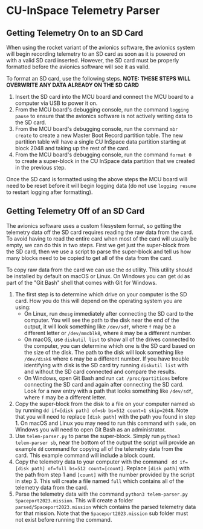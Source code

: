 # CU-InSpace Telemetry Parser

## Getting Telemetry On to an SD Card

When using the rocket variant of the avionics software, the avionics system will begin recording telemetry to an SD card as soon as it is powered on with a valid SD card inserted. However, the SD card must be properly formatted before the avionics software will see it as valid.

To format an SD card, use the following steps. **NOTE: THESE STEPS WILL OVERWRITE ANY DATA ALREADY ON THE SD CARD**

1. Insert the SD card into the MCU board and connect the MCU board to a computer via USB to power it on.
2. From the MCU board's debugging console, run the command `logging pause` to ensure that the avionics software is not actively writing data to the SD card.
3. From the MCU board's debugging console, run the command `mbr create` to create a new Master Boot Record partition table. The new partition table will have a single CU InSpace data partition starting at block 2048 and taking up the rest of the card.
4. From the MCU board's debugging console, run the command `format 0` to create a super-block in the CU InSpace data partition that we created in the previous step.

Once the SD card is formatted using the above steps the MCU board will need to be reset before it will begin logging data (do not use `logging resume` to restart logging after formatting).

## Getting Telemetry Off of an SD Card

The avionics software uses a custom filesystem format, so getting the telemetry data off the SD card requires reading the raw data from the card. To avoid having to read the entire card when most of the card will usually be empty, we can do this in two steps. First we get just the super-block from the SD card, then we use a script to parse the super-block and tell us how many blocks need to be copied to get all of the data from the card.

To copy raw data from the card we can use the `dd` utility. This utility should be installed by default on macOS or Linux. On Windows you can get `dd` as part of the "Git Bash" shell that comes with Git for Windows.

1. The first step is to determine which drive on your computer is the SD card. How you do this will depend on the operating system you are using:
   - On Linux, run `dmesg` immediately after connecting the SD card to the computer. You will see the path to the disk near the end of the output, it will look something like `/dev/sdf`, where `f` may be a different letter or `/dev/mmcblk8`, where `8` may be a different number.
   - On macOS, use `diskutil list` to show all of the drives connected to the computer, you can determine which one is the SD card based on the size of the disk. The path to the disk will look something like `/dev/disk6` where `6` may be a different number. If you have trouble identifying with disk is the SD card try running `diskutil list` with and without the SD card connected and compare the results.
   - On Windows, open Git Bash and run `cat /proc/partitions` before connecting the SD card and again after connecting the SD card. Look for a new entry with a path that looks something like `/dev/sdf`, where `f` may be a different letter.
2. Copy the super-block from the disk to a file on your computer named `sb` by running `dd if=[disk path] of=sb bs=512 count=1 skip=2048`. Note that you will need to replace `[disk path]` with the path you found in step 1. On macOS and Linux you may need to run this command with `sudo`, on Windows you will need to open Git Bash as an administrator.
3. Use `telem-parser.py` to parse the super-block. Simply run `python3 telem-parser sb`, near the bottom of the output the script will provide an example `dd` command for copying all of the telemetry data from the card. This example command will include a block count.
4. Copy the telemetry data to your computer with the command ` dd if=[disk path] of=full bs=512 count=[count]`. Replace `[disk path]` with the path from step 1 and `[count]` with the number provided by the script in step 3. This will create a file named `full` which contains all of the telemetry data from the card.
5. Parse the telemetry data with the command `python3 telem-parser.py Spaceport2023.mission`. This will create a folder `parsed/Spaceport2023.mission` which contains the parsed telemetry data for that mission. Note that the `Spaceport2023.mission` sub folder must not exist before running the command.